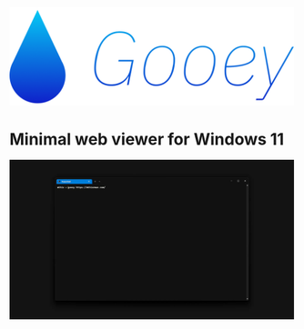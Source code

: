 <img src="./data/title/group.png" width="500">

# Minimal web viewer for Windows 11

<img src="./data/website/loop.webp" width="500">
